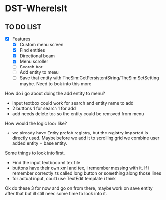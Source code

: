 # DST-WhereIsIt

## TO DO LIST
- [x] Features
    - [x] Custom menu screen
    - [x] Find entities 
    - [x] Directional beam
    - [x] Menu scroller
    - [ ] Search bar
    - [ ] Add entity to menu
    - [ ] Save that entity with TheSim:GetPersistentString/TheSim:SetSetting maybe. Need to look into this more

How do i go about doing the add entity to menu?
- input textbox could work for search and entity name to add
- 2 buttons 1 for search 1 for add
- add needs delete too so the entity could be removed from menu

How would the logic look like?
- we already have Entity prefab registry, but the registry imported is directly used. Maybe before we add it to scrolling grid we combine user added entity + base entity.

Some things to look into first.
- Find the input textbox xml tex file
- buttons have their own xml and tex, i remember messing with it. If i remember correctly its called long button or something along those lines
- for actual input, could use TextEdit template i think

Ok do these 3 for now and go on from there, maybe work on save entity after that but ill still need some time to look into it.


